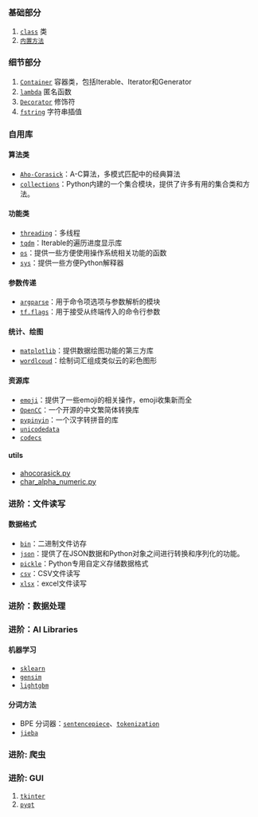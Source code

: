 ### 基础部分

1. [`class`](basic/class) 类
1. [`内置方法`](basic/builtins)


### 细节部分

1. [`Container`](details/Container) 容器类，包括Iterable、Iterator和Generator
1. [`lambda`](details/lambda) 匿名函数 
1. [`Decorator`](details/Decorator) 修饰符
1. [`fstring`](details/fstring.md) 字符串插值

### 自用库

#### 算法类

- [`Aho-Corasick`](libs/ahocorasick)：A-C算法，多模式匹配中的经典算法
- [`collections`](libs/collections)：Python内建的一个集合模块，提供了许多有用的集合类和方法。

#### 功能类

- [`threading`](libs/threading)：多线程
- [`tqdm`](libs/tqdm)：Iterable的遍历进度显示库
- [`os`](libs/os)：提供一些方便使用操作系统相关功能的函数
- [`sys`](libs/sys)：提供一些方便Python解释器

#### 参数传递

- [`argparse`](libs/argparser/#argparse)：用于命令项选项与参数解析的模块
- [`tf.flags`](libs/argparser/#tfflags)：用于接受从终端传入的命令行参数

#### 统计、绘图

- [`matplotlib`](libs/matplotlib)：提供数据绘图功能的第三方库
- [`wordlcoud`](libs/wordcloud)：绘制词汇组成类似云的彩色图形
  
#### 资源库

- [`emoji`](libs/emoji)：提供了一些emoji的相关操作，emoji收集新而全
- [`OpenCC`](libs/opencc)：一个开源的中文繁简体转换库
- [`pypinyin`](libs/pypinyin)：一个汉字转拼音的库
- [`unicodedata`](libs/unicodedata)
- [`codecs`](libs/codecs.md)

#### utils
- [ahocorasick.py](utils/ahocorasick.py)
- [char_alpha_numeric.py](utils/char_alpha_numeric.py)

### 进阶：文件读写

#### 数据格式

- [`bin`](libs/file_format/#bin)：二进制文件访存
- [`json`](libs/file_format/#json)：提供了在JSON数据和Python对象之间进行转换和序列化的功能。
- [`pickle`](libs/file_format/#pkl)：Python专用自定义存储数据格式
- [`csv`](libs/xlsx/#csv)：CSV文件读写
- [`xlsx`](libs/xlsx/#xlsx)：excel文件读写

### 进阶：数据处理

### 进阶：AI Libraries

#### 机器学习

- [`sklearn`](ai_libs/sklearn/sklearn)
- [`gensim`](ai_libs/gensim/gensim)
- [`lightgbm`]()

#### 分词方法

- BPE 分词器：[`sentencepiece`](ai_libs/bpe_tokenizer.md)、[`tokenization`](ai_libs/bpe_tokenizer.md)
- [`jieba`]()

### 进阶: 爬虫

### 进阶: GUI

1. [`tkinter`]()
1. [`pyqt`]()
